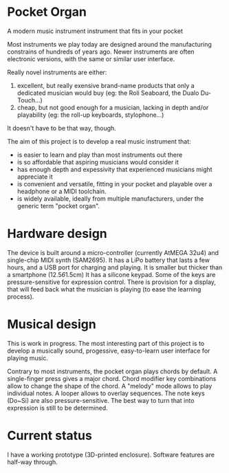 # Pocket Organ
A modern music instrument instrument that fits in your pocket

Most instruments we play today are designed around the manufacturing constrains of hundreds of years ago.
Newer instruments are often electronic versions, with the same or similar user interface.

Really novel instruments are either:
1. excellent, but really exensive brand-name products that only a dedicated musician would buy (eg: the Roli Seaboard, the Dualo Du-Touch...)
2. cheap, but not good enough for a musician, lacking in depth and/or playability (eg: the roll-up keyboards, stylophone...)

It doesn't have to be that way, though.

The aim of this project is to develop a real music instrument that:
* is easier to learn and play than most instruments out there
* is so affordable that aspiring musicians would consider it
* has enough depth and expessivity that experienced musicians might appreciate it
* is convenient and versatile, fitting in your pocket and playable over a headphone or a MIDI toolchain.
* is widely available, ideally from multiple manufacturers, under the generic term "pocket organ".

# Hardware design
The device is built around a micro-controller (currently AtMEGA 32u4) and single-chip MIDI synth (SAM2695).
It has a LiPo battery that lasts a few hours, and a USB port for charging and playing.
It is smaller but thicker than a smartphone (12.5*6*1.5cm)
It has a silicone keypad. Some of the keys are pressure-sensitive for expression control.
There is provision for a display, that will feed back what the musician is playing (to ease the learning process).

# Musical design
This is work in progress. 
The most interesting part of this project is to develop a musically sound, progessive, easy-to-learn user interface for playing music.

Contrary to most instruments, the pocket organ plays chords by default.
A single-finger press gives a major chord. Chord modifier key combinations allow to change the shape of the chord.
A "melody" mode allows to play individual notes.
A looper allows to overlay sequences.
The note keys (Do~Si) are also pressure-sensitive. The best way to turn that into expression is still to be determined.

# Current status
I have a working prototype (3D-printed enclosure).
Software features are half-way through.

